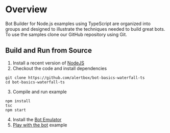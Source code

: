 # Overview

Bot Builder for Node.js examples using TypeScript are organized into groups and designed to illustrate the techniques needed to build great bots. To use the samples clone our GitHub repository using Git.

## Build and Run from Source

1. Install a recent version of [NodeJS]()
2. Checkout the code and install dependencies
```
git clone https://github.com/alertbox/bot-basics-waterfall-ts
cd bot-basics-waterfall-ts
```
3. Compile and run example
```
npm install
tsc
npm start
```
4. Install the [Bot Emulator]()
5. [Play with the bot]() example